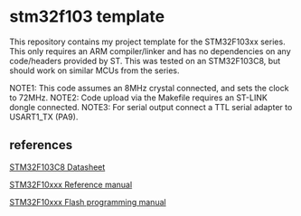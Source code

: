 # stm32f103 template
This repository contains my project template for the STM32F103xx series. This
only requires an ARM compiler/linker and has no dependencies on any code/headers
provided by ST. This was tested on an STM32F103C8, but should work on similar
MCUs from the series.

NOTE1: This code assumes an 8MHz crystal connected, and sets the clock to 72MHz.
NOTE2: Code upload via the Makefile requires an ST-LINK dongle connected.
NOTE3: For serial output connect a TTL serial adapter to USART1_TX (PA9).

## references
[STM32F103C8 Datasheet](https://www.st.com/resource/en/datasheet/stm32f103c8.pdf)

[STM32F10xxx Reference manual](https://www.st.com/content/ccc/resource/technical/document/reference_manual/59/b9/ba/7f/11/af/43/d5/CD00171190.pdf/files/CD00171190.pdf/jcr:content/translations/en.CD00171190.pdf)

[STM32F10xxx Flash programming manual](https://www.st.com/content/ccc/resource/technical/document/programming_manual/10/98/e8/d4/2b/51/4b/f5/CD00283419.pdf/files/CD00283419.pdf/jcr:content/translations/en.CD00283419.pdf)
